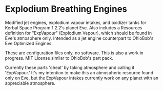 # Explodium Breathing Engines
Modified jet engines, explodium vapour intakes, and oxidizer tanks for Kerbal Space Program 1.2.2's planet Eve. Also includes a Resources definition for "ExpVapour" (Explodium Vapour), which should be found in Eve's atmosphere only. Intended as a jet engine counterpart to OhioBob's Eve Optimized Engines.

These are configuration files only, no software. This is also a work in progress. MIT License similar to OhioBob's part pack.

Currently these parts 'cheat' by taking atmosphere and calling it 'ExpVapour.' It's my intention to make this an atmospheric resource found only on Eve, but the ExpVapour intakes currently work on any planet with an appreciable atmosphere. 
